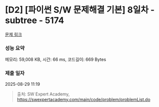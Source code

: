 # [D2] [파이썬 S/W 문제해결 기본] 8일차 - subtree - 5174 

[문제 링크](https://swexpertacademy.com/main/code/problem/problemDetail.do?contestProbId=AWTay1Z64cQDFAVT) 

### 성능 요약

메모리: 59,008 KB, 시간: 66 ms, 코드길이: 669 Bytes

### 제출 일자

2025-08-29 11:19



> 출처: SW Expert Academy, https://swexpertacademy.com/main/code/problem/problemList.do